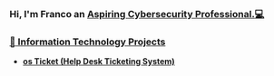 ### Hi, I'm Franco an <a href="https://www.linkedin.com/in/franco-carrera-857ba81a8/">Aspiring Cybersecurity Professional.:computer:
### :file_folder: Information Technology Projects

- <b>os Ticket (Help Desk Ticketing System)
